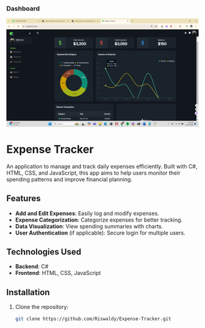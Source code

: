### Dashboard
![Dashboard Screenshot](dashboard.png)

# Expense Tracker

An application to manage and track daily expenses efficiently. Built with C#, HTML, CSS, and JavaScript, this app aims to help users monitor their spending patterns and improve financial planning.

## Features

- **Add and Edit Expenses**: Easily log and modify expenses.
- **Expense Categorization**: Categorize expenses for better tracking.
- **Data Visualization**: View spending summaries with charts.
- **User Authentication** (if applicable): Secure login for multiple users.

## Technologies Used

- **Backend**: C#
- **Frontend**: HTML, CSS, JavaScript

## Installation

1. Clone the repository:
   ```bash
   git clone https://github.com/Riswaldy/Expense-Tracker.git
